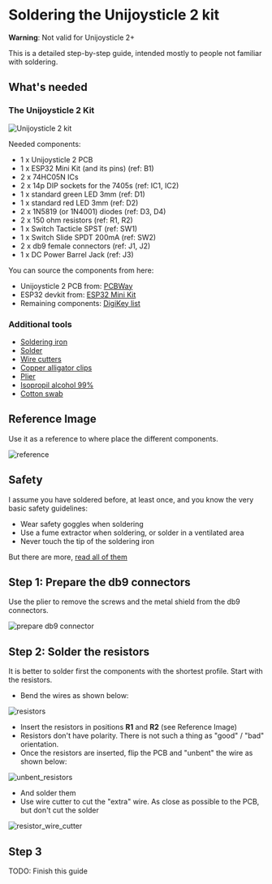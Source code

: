 # Soldering the Unijoysticle 2 kit

**Warning**: Not valid for Unijoysticle 2+

This is a detailed step-by-step guide, intended mostly to people not familiar with soldering.

## What's needed

### The Unijoysticle 2 Kit

![Unijoysticle 2 kit](https://lh3.googleusercontent.com/pw/ACtC-3c_9eAYPLb34fGdI-sDKXB2cat9iabFaRa3xb-xC-kZJp850PlTJ_WNddJ3n1pSH2-Ud5NVt2aPf0gmAVi_GwlGuHK7aRb2wHLnaIqVmXmvn0T2LMoj9oywW9aW7Ds-eX6Jz_UeZ0V28wxv-AznDZzWig=-no)

Needed components:

- 1 x Unijoysticle 2 PCB
- 1 x ESP32 Mini Kit (and its pins) (ref: B1)
- 2 x 74HC05N ICs
- 2 x 14p DIP sockets for the 7405s (ref: IC1, IC2)
- 1 x standard green LED 3mm (ref: D1)
- 1 x standard red LED 3mm (ref: D2)
- 2 x 1N5819 (or 1N4001) diodes (ref: D3, D4)
- 2 x 150 ohm resistors (ref: R1, R2)
- 1 x Switch Tacticle SPST (ref: SW1)
- 1 x Switch Slide SPDT 200mA (ref: SW2)
- 2 x db9 female connectors (ref: J1, J2)
- 1 x DC Power Barrel Jack (ref: J3)

You can source the components from here:

- Unijoysticle 2 PCB from: [PCBWay][pcbway]
- ESP32 devkit from: [ESP32 Mini Kit][esp32mini]
- Remaining components: [DigiKey list][digikey]

[pcbway]: https://www.pcbway.com/project/shareproject/Unijoysticle_2___Rev_F__Gamepads_for_the_C64_and_other_retro_computers.html
[esp32mini]: https://www.aliexpress.com/store/product/MH-ET-LIVE-ESP32-MINI-KIT-WiFi-Bluetooth-Internet-of-Things-development-board-based-ESP8266-Fully/2348158_32819107932.html?spm=a2g0x.12010108.1000001.12.56543b1cEQVriV
[digikey]: https://www.digikey.com/short/z2fr7v

### Additional tools

- [Soldering iron][soldering_iron]
- [Solder][solder]
- [Wire cutters][wire_cutters]
- [Copper alligator clips][alligator_clips]
- [Plier][plier]
- [Isopropil alcohol 99%][alcohol]
- [Cotton swab][cotton]


[soldering_iron]: https://www.google.com/search?q=hakko+fx888d
[solder]: https://www.google.com/search?q=kester+lead+free+solder
[alligator_clips]: https://www.google.com/search?q=copper+alligator+clips
[wire_cutters]: https://www.google.com/search?q=Wire+Cutters%2C+Precision+Electronic+Flush+Cutter
[plier]: https://www.google.com/search?q=long+nose+plier
[alcohol]: https://www.google.com/search?q=isopropyl+alcohol+99%25
[cotton]: https://www.google.com/search?q=cotton+swap

## Reference Image

Use it as a reference to where place the different components.

![reference](https://lh3.googleusercontent.com/pw/ACtC-3fjffaILCIoGDeBmBi4BBlT8U_RPmmJU5EEVXj8qNPm5SIDm3HT5SJGXACMFbQ1iui82At09GzE927q69N1x-_9KH64N9t-3w4ro81i0ucOQN4ds0Lrg_oeazWqqf9A0irHQuN3TOoSrXDWsXkz8fAdZA=-no)

## Safety

I assume you have soldered before, at least once, and you know the very basic safety guidelines:

- Wear safety goggles when soldering
- Use a fume extractor when soldering, or solder in a ventilated area
- Never touch the tip of the soldering iron

But there are more, [read all of them][safety]

[safety]: https://ehs.stonybrook.edu/programs/laboratory-safety/laboratory-equipment/soldering

## Step 1: Prepare the db9 connectors

Use the plier to remove the screws and the metal shield from the db9 connectors.

![prepare db9 connector](https://lh3.googleusercontent.com/pw/ACtC-3djLMqW73NMEvxsOkJtnaCKe2BozFP8D5n41gyz50vIupxiUab_LxWloSmCwLxq00em2shVGKgCoQNzCqGaB4VDRDsv8lf4xdZC6GzK-hK-op6DJzVp6fPGAO_dHRBFgI2vPvrlTEek1WRSsqEHkKi0hA=-no)

## Step 2: Solder the resistors

It is better to solder first the components with the shortest profile. Start with the resistors.

- Bend the wires as shown below:

![resistors](https://lh3.googleusercontent.com/pw/ACtC-3dU67qBlewhKIyG8X4Tzrssh3vwKcp0QfYAtoW5rPvpsdqQJssl8TBUGpXDmiECk8TLmQXMfINmxD04wz8aKQuvos-I7rGpjK_7wmxbPHLPxwhCy9migJshvgo-lMfPCZZg7DVuighCqZT6HPMdDAOFjw=-no)

- Insert the resistors in positions **R1** and **R2** (see Reference Image)
- Resistors don't have polarity. There is not such a thing as "good" / "bad" orientation.
- Once the resistors are inserted, flip the PCB and "unbent" the wire as shown below:

![unbent_resistors](https://lh3.googleusercontent.com/pw/ACtC-3dOYjdE_fZeRgP-PgIfRWcFVtxp6bzy_n8RflAlW8OsDfJbw9MXNWT_2D-hBoAAVlVOdOQgRt04Eo7xsEilQPwC0H01uKvOxNMVzBM3mXp1OKjB6NrE_7lkVzrEbY5CWP2xswZmQcjbfkuy9hYxKAGrDQ=-no)

- And solder them
- Use wire cutter to cut the "extra" wire. As close as possible to the PCB, but don't cut the solder

![resistor_wire_cutter](https://lh3.googleusercontent.com/pw/ACtC-3cl3Fr5QE8uxhZFTOegcMpPc5o27Tz_LGcKRTpag_lnGq0IrsUO6-z4jZTERgm6v3CHHJ22IALBxAYGBGgSFCv33UNu0OR09I2_zz3UVZLBMdRqRKIDMjhkMomCuw3Kxf-D_9NWulL8ZFT5EQnuM-lYFQ=-no)

## Step 3

TODO: Finish this guide